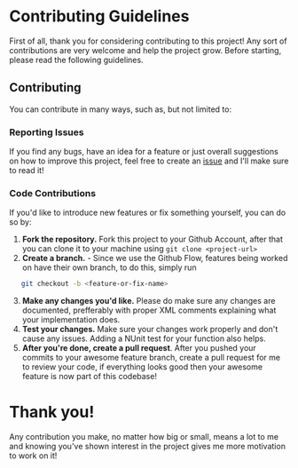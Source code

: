 # Contributing Guidelines
First of all, thank you for considering contributing to this project! Any sort of contributions are very welcome and help the project grow. Before starting, please read the following guidelines.

## Contributing
You can contribute in many ways, such as, but not limited to:

### Reporting Issues
If you find any bugs, have an idea for a feature or just overall suggestions on how to improve this project, feel free to create an [issue](https://github.com/thiagomvas/TMath/issues) and I'll make sure to read it!

### Code Contributions
If you'd like to introduce new features or fix something yourself, you can do so by:
1. **Fork the repository.** Fork this project to your Github Account, after that you can clone it to your machine using ``git clone <project-url>``
2. **Create a branch.** - Since we use the Github Flow, features being worked on have their own branch, to do this, simply run
```bash
   git checkout -b <feature-or-fix-name>
```
3. **Make any changes you'd like.** Please do make sure any changes are documented, prefferably with proper XML comments explaining what your implementation does.
4. **Test your changes.** Make sure your changes work properly and don't cause any issues. Adding a NUnit test for your function also helps.
5. **After you're done, create a pull request**. After you pushed your commits to your awesome feature branch, create a pull request for me to review your code, if everything looks good then your awesome feature is now part of this codebase!

# Thank you!
Any contribution you make, no matter how big or small, means a lot to me and knowing you've shown interest in the project gives me more motivation to work on it!
